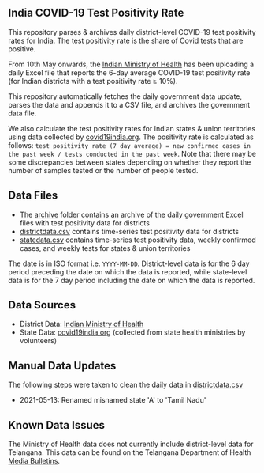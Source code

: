 ## India COVID-19 Test Positivity Rate

This repository parses & archives daily district-level COVID-19 test positivity rates for India. The test positivity rate is the share of Covid tests that are positive.

From 10th May onwards, the [Indian Ministry of Health](https://www.mohfw.gov.in/) has been uploading a daily Excel file that reports the 6-day average COVID-19 test positivity rate (for Indian districts with a test positivity rate ≥ 10%).

This repository automatically fetches the daily government data update, parses the data and appends it to a CSV file, and archives the government data file.

We also calculate the test positivity rates for Indian states & union territories using data collected by [covid19india.org](https://github.com/covid19india/api). The positivity rate is calculated as follows: `test positivity rate (7 day average) = new confirmed cases in the past week / tests conducted in the past week`. Note that there may be some discrepancies between states depending on whether they report the number of samples tested or the number of people tested.

## Data Files

- The [archive](https://github.com/aatishb/indiatestpositivitydata/tree/main/archive) folder contains an archive of the daily government Excel files with test positivity data for districts
- [districtdata.csv](https://github.com/aatishb/indiatestpositivitydata/blob/main/districtdata.csv) contains time-series test positivity data for districts
- [statedata.csv](https://github.com/aatishb/indiatestpositivitydata/blob/main/statedata.csv) contains time-series test positivity data, weekly confirmed cases, and weekly tests for states & union territories

The date is in ISO format i.e. `YYYY-MM-DD`. District-level data is for the 6 day period preceding the date on which the data is reported, while state-level data is for the 7 day period including the date on which the data is reported.

## Data Sources
- District Data: [Indian Ministry of Health](https://www.mohfw.gov.in/)
- State Data: [covid19india.org](https://github.com/covid19india/api) (collected from state health ministries by volunteers)
 
## Manual Data Updates

The following steps were taken to clean the daily data in [districtdata.csv](https://github.com/aatishb/indiatestpositivitydata/blob/main/data.csv)

- 2021-05-13: Renamed misnamed state 'A' to 'Tamil Nadu'

## Known Data Issues

The Ministry of Health data does not currently include district-level data for Telangana. This data can be found on the Telangana Department of Health [Media Bulletins](https://covid19.telangana.gov.in/announcements/media-bulletins/).
